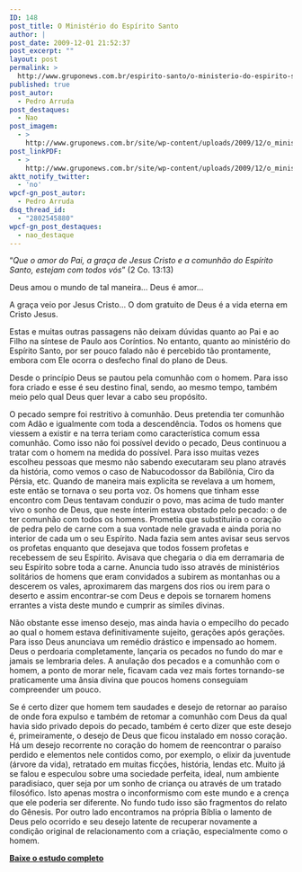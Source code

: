 ```yaml
---
ID: 148
post_title: O Ministério do Espírito Santo
author: |
post_date: 2009-12-01 21:52:37
post_excerpt: ""
layout: post
permalink: >
  http://www.gruponews.com.br/espirito-santo/o-ministerio-do-espirito-santo/o-ministerio-do-espirito-santo
published: true
post_autor:
  - Pedro Arruda
post_destaques:
  - Nao
post_imagem:
  - >
    http://www.gruponews.com.br/site/wp-content/uploads/2009/12/o_ministerio_do_espirito_santo.jpg
post_linkPDF:
  - >
    http://www.gruponews.com.br/site/wp-content/uploads/2009/12/o_ministerio_do_espirito_santo.pdf
aktt_notify_twitter:
  - 'no'
wpcf-gn_post_autor:
  - Pedro Arruda
dsq_thread_id:
  - "2802545880"
wpcf-gn_post_destaques:
  - nao_destaque
---
```

“<em>Que o amor do Pai, a graça de Jesus Cristo e a comunhão do Espírito Santo, estejam com todos vós</em>” (2 Co. 13:13)

Deus amou o mundo de tal maneira… Deus é amor…

A graça veio por Jesus Cristo… O dom gratuito de Deus é a vida eterna em Cristo Jesus.

Estas e muitas outras passagens não deixam dúvidas quanto ao Pai e ao Filho na síntese de Paulo aos Coríntios. No entanto, quanto ao ministério do Espírito Santo, por ser pouco falado não é percebido tão prontamente, embora com Ele ocorra o desfecho final do plano de Deus.

Desde o princípio Deus se pautou pela comunhão com o homem. Para isso fora criado e esse é seu destino final, sendo, ao mesmo tempo, também meio pelo qual Deus quer levar a cabo seu propósito.

O pecado sempre foi restritivo à comunhão. Deus pretendia ter comunhão com Adão e igualmente com toda a descendência. Todos os homens que viessem a existir e na terra teriam como característica comum essa comunhão. Como isso não foi possível devido o pecado, Deus continuou a tratar com o homem na medida do possível. Para isso muitas vezes escolheu pessoas que mesmo não sabendo executaram seu plano através da história, como vemos o caso de Nabucodossor da Babilônia, Ciro da Pérsia, etc. Quando de maneira mais explicita se revelava a um homem, este então se tornava o seu porta voz. Os homens que tinham esse encontro com Deus tentavam conduzir o povo, mas acima de tudo manter vivo o sonho de Deus, que neste ínterim estava obstado pelo pecado: o de ter comunhão com todos os homens. Prometia que substituiria o coração de pedra pelo de carne com a sua vontade nele gravada e ainda poria no interior de cada um o seu Espírito. Nada fazia sem antes avisar seus servos os profetas enquanto que desejava que todos fossem profetas e recebessem de seu Espírito. Avisava que chegaria o dia em derramaria de seu Espírito sobre toda a carne. Anuncia tudo isso através de ministérios solitários de homens que eram convidados a subirem as montanhas ou a descerem os vales, aproximarem das margens dos rios ou irem para o deserto e assim encontrar-se com Deus e depois se tornarem homens errantes a vista deste mundo e cumprir as símiles divinas.

Não obstante esse imenso desejo, mas ainda havia o empecilho do pecado ao qual o homem estava definitivamente sujeito, gerações após gerações. Para isso Deus anunciava um remédio drástico e impensado ao homem. Deus o perdoaria completamente, lançaria os pecados no fundo do mar e jamais se lembraria deles. A anulação dos pecados e a comunhão com o homem, a ponto de morar nele, ficavam cada vez mais fortes tornando-se praticamente uma ânsia divina que poucos homens conseguiam compreender um pouco.

Se é certo dizer que homem tem saudades e desejo de retornar ao paraíso de onde fora expulso e também de retomar a comunhão com Deus da qual havia sido privado depois do pecado, também é certo dizer que este desejo é, primeiramente, o desejo de Deus que ficou instalado em nosso coração. Há um desejo recorrente no coração do homem de reencontrar o paraíso perdido e elementos nele contidos como, por exemplo, o elixir da juventude (árvore da vida), retratado em muitas ficções, história, lendas etc. Muito já se falou e especulou sobre uma sociedade perfeita, ideal, num ambiente paradisíaco, quer seja por um sonho de criança ou através de um tratado filosófico. Isto apenas mostra o inconformismo com este mundo e a crença que ele poderia ser diferente. No fundo tudo isso são fragmentos do relato do Gênesis. Por outro lado encontramos na própria Bíblia o lamento de Deus pelo ocorrido e seu desejo latente de recuperar novamente a condição original de relacionamento com a criação, especialmente como o homem.

<strong><a href="http://www.gruponews.com.br/site/wp-content/uploads/2009/12/o_ministerio_do_espirito_santo.pdf" target="_blank">Baixe o estudo completo</a><a href="http://www.gruponews.com.br/site/wp-content/uploads/2009/12/o_ministerio_do_espirito_santo.pdf">
</a></strong>